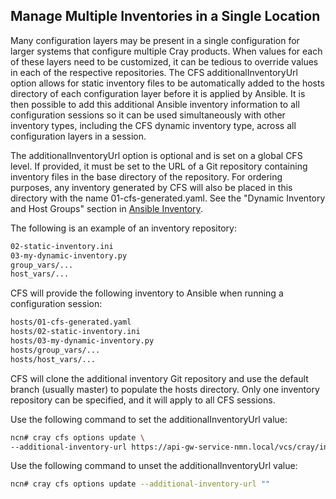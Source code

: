 ## Manage Multiple Inventories in a Single Location

Many configuration layers may be present in a single configuration for larger systems that configure multiple Cray products. When values for each of these layers need to be customized, it can be tedious to override values in each of the respective repositories. The CFS additionalInventoryUrl option allows for static inventory files to be automatically added to the hosts directory of each configuration layer before it is applied by Ansible. It is then possible to add this additional Ansible inventory information to all configuration sessions so it can be used simultaneously with other inventory types, including the CFS dynamic inventory type, across all configuration layers in a session.

The additionalInventoryUrl option is optional and is set on a global CFS level. If provided, it must be set to the URL of a Git repository containing inventory files in the base directory of the repository. For ordering purposes, any inventory generated by CFS will also be placed in this directory with the name 01-cfs-generated.yaml. See the "Dynamic Inventory and Host Groups" section in [Ansible Inventory](Ansible_Inventory.md).

The following is an example of an inventory repository:

```bash
02-static-inventory.ini
03-my-dynamic-inventory.py
group_vars/...
host_vars/...
```

CFS will provide the following inventory to Ansible when running a configuration session:

```bash
hosts/01-cfs-generated.yaml
hosts/02-static-inventory.ini
hosts/03-my-dynamic-inventory.py
hosts/group_vars/...
hosts/host_vars/...
```

CFS will clone the additional inventory Git repository and use the default branch \(usually master\) to populate the hosts directory. Only one inventory repository can be specified, and it will apply to all CFS sessions.

Use the following command to set the additionalInventoryUrl value:

```bash
ncn# cray cfs options update \
--additional-inventory-url https://api-gw-service-nmn.local/vcs/cray/inventory.git
```

Use the following command to unset the additionalInventoryUrl value:

```bash
ncn# cray cfs options update --additional-inventory-url ""
```





